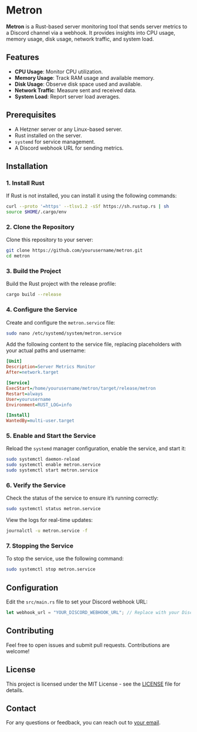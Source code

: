 # Metron

**Metron** is a Rust-based server monitoring tool that sends server metrics to a Discord channel via a webhook. It provides insights into CPU usage, memory usage, disk usage, network traffic, and system load.

## Features

- **CPU Usage**: Monitor CPU utilization.
- **Memory Usage**: Track RAM usage and available memory.
- **Disk Usage**: Observe disk space used and available.
- **Network Traffic**: Measure sent and received data.
- **System Load**: Report server load averages.

## Prerequisites

- A Hetzner server or any Linux-based server.
- Rust installed on the server.
- `systemd` for service management.
- A Discord webhook URL for sending metrics.

## Installation

### 1. Install Rust

If Rust is not installed, you can install it using the following commands:

```sh
curl --proto '=https' --tlsv1.2 -sSf https://sh.rustup.rs | sh
source $HOME/.cargo/env
```

### 2. Clone the Repository

Clone this repository to your server:

```sh
git clone https://github.com/yourusername/metron.git
cd metron
```

### 3. Build the Project

Build the Rust project with the release profile:

```sh
cargo build --release
```

### 4. Configure the Service

Create and configure the `metron.service` file:

```sh
sudo nano /etc/systemd/system/metron.service
```

Add the following content to the service file, replacing placeholders with your actual paths and username:

```ini
[Unit]
Description=Server Metrics Monitor
After=network.target

[Service]
ExecStart=/home/yourusername/metron/target/release/metron
Restart=always
User=yourusername
Environment=RUST_LOG=info

[Install]
WantedBy=multi-user.target
```

### 5. Enable and Start the Service

Reload the `systemd` manager configuration, enable the service, and start it:

```sh
sudo systemctl daemon-reload
sudo systemctl enable metron.service
sudo systemctl start metron.service
```

### 6. Verify the Service

Check the status of the service to ensure it’s running correctly:

```sh
sudo systemctl status metron.service
```

View the logs for real-time updates:

```sh
journalctl -u metron.service -f
```

### 7. Stopping the Service

To stop the service, use the following command:

```sh
sudo systemctl stop metron.service
```

## Configuration

Edit the `src/main.rs` file to set your Discord webhook URL:

```rust
let webhook_url = "YOUR_DISCORD_WEBHOOK_URL"; // Replace with your Discord webhook URL
```

## Contributing

Feel free to open issues and submit pull requests. Contributions are welcome!

## License

This project is licensed under the MIT License - see the [LICENSE](LICENSE) file for details.

## Contact

For any questions or feedback, you can reach out to [your email](mailto:hi@sanju.sh).
```

